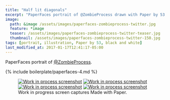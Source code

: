 ```yaml
---
title: "Half lit diagonals"
excerpt: "PaperFaces portrait of @ZombieProcess drawn with Paper by 53 on an iPad."
image: 
  path: &image /assets/images/paperfaces-zombieprocess-twitter.jpg 
  feature: *image
  teaser: /assets/images/paperfaces-zombieprocess-twitter-teaser.jpg
  thumbnail: /assets/images/paperfaces-zombieprocess-twitter-150.jpg
tags: [portrait, illustration, Paper by 53, black and white]
last_modified_at: 2017-01-17T12:41:17-05:00
---
```


PaperFaces portrait of [@ZombieProcess](http://twitter.com/zombieprocess).

{% include boilerplate/paperfaces-4.md %}

<figure class="third">
	<a href="{{ site.url }}/assets/images/paperfaces-zombieprocess-process-1-lg.jpg"><img src="{{ site.url }}/assets/images/paperfaces-zombieprocess-process-1-600.jpg" alt="Work in process screenshot"></a>
	<a href="{{ site.url }}/assets/images/paperfaces-zombieprocess-process-2-lg.jpg"><img src="{{ site.url }}/assets/images/paperfaces-zombieprocess-process-2-600.jpg" alt="Work in process screenshot"></a>
	<a href="{{ site.url }}/assets/images/paperfaces-zombieprocess-process-3-lg.jpg"><img src="{{ site.url }}/assets/images/paperfaces-zombieprocess-process-3-600.jpg" alt="Work in process screenshot"></a>
	<a href="{{ site.url }}/assets/images/paperfaces-zombieprocess-process-4-lg.jpg"><img src="{{ site.url }}/assets/images/paperfaces-zombieprocess-process-4-600.jpg" alt="Work in process screenshot"></a>
	<figcaption>Work in progress screen captures Made with Paper.</figcaption>
</figure>

